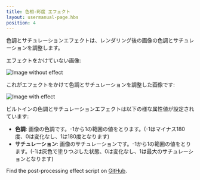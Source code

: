```yaml
---
title: 色相-彩度 エフェクト
layout: usermanual-page.hbs
position: 4
---
```


色調とサチュレーションエフェクトは、レンダリング後の画像の色調とサチュレーションを調整します。

エフェクトをかけていない画像:

![Image without effect][1]

これがエフェクトをかけて色調とサチュレーションを調整した画像です:

![Image with effect][2]

ビルトインの色調とサチュレーションエフェクトは以下の様な属性値が設定されています:

* **色調**: 画像の色調です。-1から1の範囲の値をとります。(-1はマイナス180度、0は変化なし、1は180度となります)
* **サチュレーション**: 画像のサチュレーションです。-1から1の範囲の値をとります。(-1は灰色で塗りつぶした状態、0は変化なし、1は最大のサチュレーションとなります)

Find the post-processing effect script on [GitHub][3].

[1]: /images/platform/posteffects/without_effects.png
[2]: /images/platform/posteffects/with_hue_saturation.png
[3]: https://github.com/playcanvas/engine/blob/main/scripts/posteffects/posteffect-huesaturation.js
